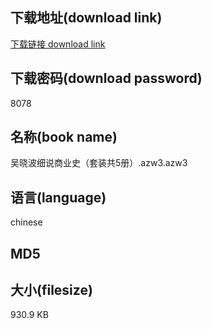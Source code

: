 ## 下载地址(download link)
[下载链接 download link](https://voluble-croquembouche-d321dc.netlify.app/?s=%E5%90%B4%E6%99%93%E6%B3%A2%E7%BB%86%E8%AF%B4%E5%95%86%E4%B8%9A%E5%8F%B2%EF%BC%88%E5%A5%97%E8%A3%85%E5%85%B15%E5%86%8C%EF%BC%89.azw3)

## 下载密码(download password)
8078

## 名称(book name)
吴晓波细说商业史（套装共5册）.azw3.azw3

## 语言(language)
chinese

## MD5


## 大小(filesize)
930.9 KB
